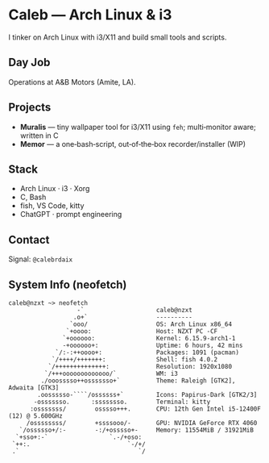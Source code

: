 # Caleb — Arch Linux & i3

I tinker on Arch Linux with i3/X11 and build small tools and scripts.

## Day Job

Operations at A\&B Motors (Amite, LA).

## Projects

* **Muralis** — tiny wallpaper tool for i3/X11 using `feh`; multi‑monitor aware; written in C
* **Memor** — a one‑bash‑script, out‑of‑the‑box recorder/installer (WIP)

## Stack

* Arch Linux · i3 · Xorg
* C, Bash
* fish, VS Code, kitty
* ChatGPT · prompt engineering

## Contact

Signal: `@calebrdaix`

## System Info (neofetch)

`````text
caleb@nzxt ~> neofetch
                   -`                    caleb@nzxt 
                  .o+`                   ---------- 
                 `ooo/                   OS: Arch Linux x86_64 
                `+oooo:                  Host: NZXT PC -CF 
               `+oooooo:                 Kernel: 6.15.9-arch1-1 
               -+oooooo+:                Uptime: 6 hours, 42 mins 
             `/:-:++oooo+:               Packages: 1091 (pacman) 
            `/++++/+++++++:              Shell: fish 4.0.2 
           `/++++++++++++++:             Resolution: 1920x1080 
          `/+++ooooooooooooo/`           WM: i3 
         ./ooosssso++osssssso+`          Theme: Raleigh [GTK2], Adwaita [GTK3] 
        .oossssso-````/ossssss+`         Icons: Papirus-Dark [GTK2/3] 
       -osssssso.      :ssssssso.        Terminal: kitty 
      :osssssss/        osssso+++.       CPU: 12th Gen Intel i5-12400F (12) @ 5.600GHz 
     /ossssssss/        +ssssooo/-       GPU: NVIDIA GeForce RTX 4060 
   `/ossssso+/:-        -:/+osssso+-     Memory: 11554MiB / 31921MiB 
  `+sso+:-`                 `.-/+oso:
 `++:.                           `-/+/                           
 .`                                 `/                           
`````
